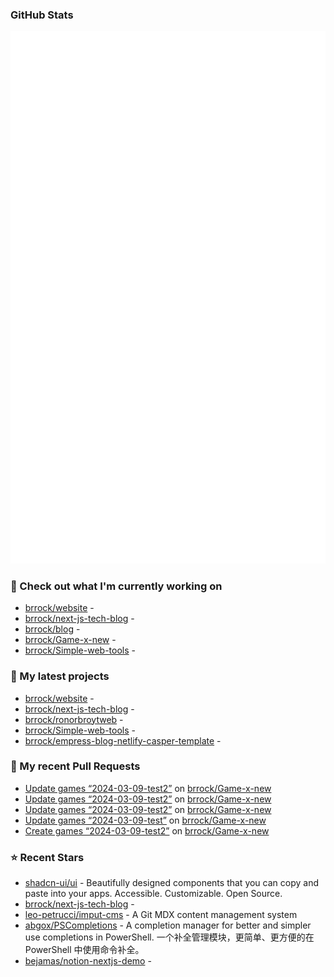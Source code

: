 
### GitHub Stats

<p align="left"><img src="https://raw.githubusercontent.com/brrock/brrock/main/github-metrics.svg" /></p>

### 👷 Check out what I'm currently working on

- [brrock/website](https://github.com/brrock/website) - 
- [brrock/next-js-tech-blog](https://github.com/brrock/next-js-tech-blog) - 
- [brrock/blog](https://github.com/brrock/blog) - 
- [brrock/Game-x-new](https://github.com/brrock/Game-x-new) - 
- [brrock/Simple-web-tools](https://github.com/brrock/Simple-web-tools) - 
### 🌱 My latest projects

- [brrock/website](https://github.com/brrock/website) - 
- [brrock/next-js-tech-blog](https://github.com/brrock/next-js-tech-blog) - 
- [brrock/ronorbroytweb](https://github.com/brrock/ronorbroytweb) - 
- [brrock/Simple-web-tools](https://github.com/brrock/Simple-web-tools) - 
- [brrock/empress-blog-netlify-casper-template](https://github.com/brrock/empress-blog-netlify-casper-template) - 
### 🔨 My recent Pull Requests

- [Update games “2024-03-09-test2”](https://github.com/brrock/Game-x-new/pull/6) on [brrock/Game-x-new](https://github.com/brrock/Game-x-new)
- [Update games “2024-03-09-test2”](https://github.com/brrock/Game-x-new/pull/5) on [brrock/Game-x-new](https://github.com/brrock/Game-x-new)
- [Update games “2024-03-09-test2”](https://github.com/brrock/Game-x-new/pull/4) on [brrock/Game-x-new](https://github.com/brrock/Game-x-new)
- [Update games “2024-03-09-test”](https://github.com/brrock/Game-x-new/pull/3) on [brrock/Game-x-new](https://github.com/brrock/Game-x-new)
- [Create games “2024-03-09-test2”](https://github.com/brrock/Game-x-new/pull/2) on [brrock/Game-x-new](https://github.com/brrock/Game-x-new)
### ⭐ Recent Stars

- [shadcn-ui/ui](https://github.com/shadcn-ui/ui) - Beautifully designed components that you can copy and paste into your apps. Accessible. Customizable. Open Source.
- [brrock/next-js-tech-blog](https://github.com/brrock/next-js-tech-blog) - 
- [leo-petrucci/imput-cms](https://github.com/leo-petrucci/imput-cms) - A Git MDX content management system
- [abgox/PSCompletions](https://github.com/abgox/PSCompletions) - A completion manager for better and simpler use completions in PowerShell.  一个补全管理模块，更简单、更方便的在 PowerShell 中使用命令补全。
- [bejamas/notion-nextjs-demo](https://github.com/bejamas/notion-nextjs-demo) - 
